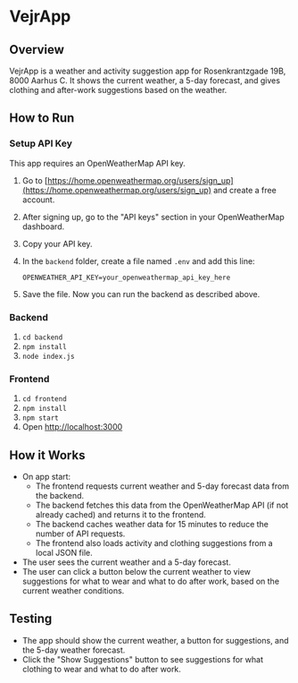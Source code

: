 # VejrApp

## Overview
VejrApp is a weather and activity suggestion app for Rosenkrantzgade 19B, 8000 Aarhus C. It shows the current weather, a 5-day forecast, and gives clothing and after-work suggestions based on the weather.

## How to Run

### Setup API Key

This app requires an OpenWeatherMap API key.

1. Go to [https://home.openweathermap.org/users/sign_up](https://home.openweathermap.org/users/sign_up) and create a free account.
2. After signing up, go to the "API keys" section in your OpenWeatherMap dashboard.
3. Copy your API key.
4. In the `backend` folder, create a file named `.env` and add this line:

   ```
   OPENWEATHER_API_KEY=your_openweathermap_api_key_here
   ```

5. Save the file. Now you can run the backend as described above.

### Backend
1. `cd backend`
2. `npm install`
3. `node index.js`

### Frontend
1. `cd frontend`
2. `npm install`
3. `npm start`
4. Open [http://localhost:3000](http://localhost:3000)

## How it Works

- On app start:
   - The frontend requests current weather and 5-day forecast data from the backend.
   - The backend fetches this data from the OpenWeatherMap API (if not already cached) and returns it to the frontend.
   - The backend caches weather data for 15 minutes to reduce the number of API requests.
   - The frontend also loads activity and clothing suggestions from a local JSON file.
- The user sees the current weather and a 5-day forecast.
- The user can click a button below the current weather to view suggestions for what to wear and what to do after work, based on the current weather conditions.

## Testing

- The app should show the current weather, a button for suggestions, and the 5-day weather forecast.
- Click the "Show Suggestions" button to see suggestions for what clothing to wear and what to do after work.